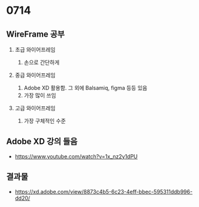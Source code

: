 # 0714 

## WireFrame 공부

1. 초급 와이어프레임 
   1. 손으로 간단하게

2. 중급 와이어프레임
   1. Adobe XD 활용함. 그 외에 Balsamiq, figma 등등 있음
   2. 가장 많이 쓰임

3. 고급 와이어프레임
   1. 가장 구체적인 수준

## Adobe XD 강의 들음
- https://www.youtube.com/watch?v=1x_nz2y1dPU

## 결과물
- https://xd.adobe.com/view/8873c4b5-6c23-4eff-bbec-595311ddb996-dd20/
